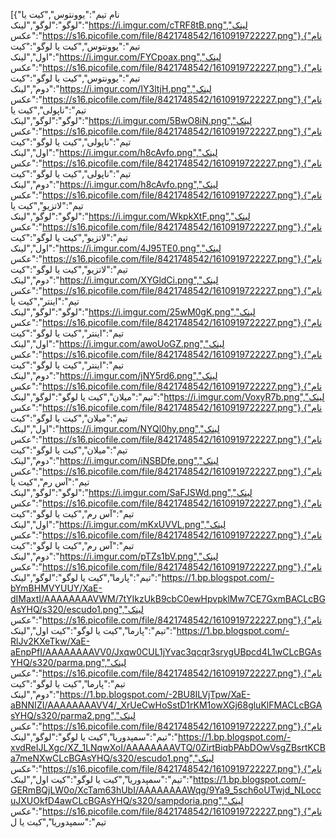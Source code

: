 [{"نام تیم":"یوونتوس","کیت یا لوگو":"لوگو","لینک":"https://i.imgur.com/cTRF8tB.png","لینک عکس":"https://s16.picofile.com/file/8421748542/1610919722227.png"},{"نام تیم":"یوونتوس","کیت یا لوگو":"کیت اول","لینک":"https://i.imgur.com/FYCpoax.png","لینک عکس":"https://s16.picofile.com/file/8421748542/1610919722227.png"},{"نام تیم":"یوونتوس","کیت یا لوگو":"کیت دوم","لینک":"https://i.imgur.com/IY3ltjH.png","لینک عکس":"https://s16.picofile.com/file/8421748542/1610919722227.png"},{"نام تیم":"ناپولی","کیت یا لوگو":"لوگو","لینک":"https://i.imgur.com/5BwO8iN.png","لینک عکس":"https://s16.picofile.com/file/8421748542/1610919722227.png"},{"نام تیم":"ناپولی","کیت یا لوگو":"کیت اول","لینک":"https://i.imgur.com/h8cAvfo.png","لینک عکس":"https://s16.picofile.com/file/8421748542/1610919722227.png"},{"نام تیم":"ناپولی","کیت یا لوگو":"کیت دوم","لینک":"https://i.imgur.com/h8cAvfo.png","لینک عکس":"https://s16.picofile.com/file/8421748542/1610919722227.png"},{"نام تیم":"لاتزیو","کیت یا لوگو":"لوگو","لینک":"https://i.imgur.com/WkpkXtF.png","لینک عکس":"https://s16.picofile.com/file/8421748542/1610919722227.png"},{"نام تیم":"لاتزیو","کیت یا لوگو":"کیت اول","لینک":"https://i.imgur.com/4J95TE0.png","لینک عکس":"https://s16.picofile.com/file/8421748542/1610919722227.png"},{"نام تیم":"لاتزیو","کیت یا لوگو":"کیت دوم","لینک":"https://i.imgur.com/XYGldCi.png","لینک عکس":"https://s16.picofile.com/file/8421748542/1610919722227.png"},{"نام تیم":"اینتر","کیت یا لوگو":"لوگو","لینک":"https://i.imgur.com/25wM0gK.png","لینک عکس":"https://s16.picofile.com/file/8421748542/1610919722227.png"},{"نام تیم":"اینتر","کیت یا لوگو":"کیت اول","لینک":"https://i.imgur.com/awoUoGZ.png","لینک عکس":"https://s16.picofile.com/file/8421748542/1610919722227.png"},{"نام تیم":"اینتر","کیت یا لوگو":"کیت دوم","لینک":"https://i.imgur.com/jNY5rd6.png","لینک عکس":"https://s16.picofile.com/file/8421748542/1610919722227.png"},{"نام تیم":"میلان","کیت یا لوگو":"لوگو","لینک":"https://i.imgur.com/VoxyR7b.png","لینک عکس":"https://s16.picofile.com/file/8421748542/1610919722227.png"},{"نام تیم":"میلان","کیت یا لوگو":"کیت اول","لینک":"https://i.imgur.com/NYQl0hy.png","لینک عکس":"https://s16.picofile.com/file/8421748542/1610919722227.png"},{"نام تیم":"میلان","کیت یا لوگو":"کیت دوم","لینک":"https://i.imgur.com/iNSBDfe.png","لینک عکس":"https://s16.picofile.com/file/8421748542/1610919722227.png"},{"نام تیم":"آس رم","کیت یا لوگو":"لوگو","لینک":"https://i.imgur.com/SaFJSWd.png","لینک عکس":"https://s16.picofile.com/file/8421748542/1610919722227.png"},{"نام تیم":"آس رم","کیت یا لوگو":"کیت اول","لینک":"https://i.imgur.com/mKxUVVL.png","لینک عکس":"https://s16.picofile.com/file/8421748542/1610919722227.png"},{"نام تیم":"آس رم","کیت یا لوگو":"کیت دوم","لینک":"https://i.imgur.com/pTZs1bV.png","لینک عکس":"https://s16.picofile.com/file/8421748542/1610919722227.png"},{"نام تیم":"پارما","کیت یا لوگو":"لوگو","لینک":"https://1.bp.blogspot.com/-bYmBHMVYUUY/XaE-dIMaxtI/AAAAAAAAVWM/7tYIkzUkB9cbC0ewHpvpklMw7CE7GxmBACLcBGAsYHQ/s320/escudo1.png","لینک عکس":"https://s16.picofile.com/file/8421748542/1610919722227.png"},{"نام تیم":"پارما","کیت یا لوگو":"کیت اول","لینک":"https://1.bp.blogspot.com/-RlJv2KXeTkw/XaE-aEnpPfI/AAAAAAAAVV0/Jxqw0CUL1jYvac3qcqr3srygUBpcd4L1wCLcBGAsYHQ/s320/parma.png","لینک عکس":"https://s16.picofile.com/file/8421748542/1610919722227.png"},{"نام تیم":"پارما","کیت یا لوگو":"کیت دوم","لینک":"https://1.bp.blogspot.com/-2BU8ILVjTpw/XaE-aBNNIZI/AAAAAAAAVV4/_XrUeCwHoSstD1rKM1owXGj68gluKlFMACLcBGAsYHQ/s320/parma2.png","لینک عکس":"https://s16.picofile.com/file/8421748542/1610919722227.png"},{"نام تیم":"سمپدوریا","کیت یا لوگو":"لوگو","لینک":"https://1.bp.blogspot.com/-xvdReIJLXgc/XZ_1LNqwXoI/AAAAAAAAVTQ/0ZirtBiqbPAbDOwVsgZBsrtKCBa7meNXwCLcBGAsYHQ/s320/escudo1.png","لینک عکس":"https://s16.picofile.com/file/8421748542/1610919722227.png"},{"نام تیم":"سمپدوریا","کیت یا لوگو":"کیت اول","لینک":"https://1.bp.blogspot.com/-GERmBQjLW0o/XcTam63hUbI/AAAAAAAAWqg/9Ya9_5sch6oUTwjd_NLoccuJXUOkfD4awCLcBGAsYHQ/s320/sampdoria.png","لینک عکس":"https://s16.picofile.com/file/8421748542/1610919722227.png"},{"نام تیم":"سمپدوریا","کیت یا ل